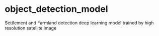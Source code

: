# object_detection_model
Settlement and Farmland detection deep learning model trained by high resolution satellite image
